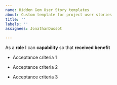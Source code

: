 ```yaml
---
name: Hidden Gem User Story templates
about: Custom template for project user stories
title: ''
labels: ''
assignees: JonathanDussot

---
```


As a **role** I can **capability** so that **received benefit**

- Acceptance criteria 1

- Acceptance criteria 2

- Acceptance criteria 3
